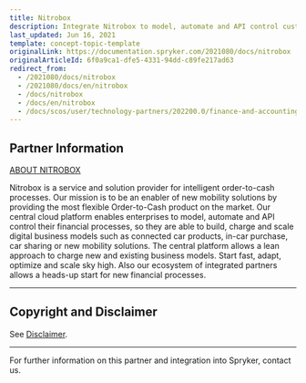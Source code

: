 ```yaml
---
title: Nitrobox
description: Integrate Nitrobox to model, automate and API control customer financial processes.
last_updated: Jun 16, 2021
template: concept-topic-template
originalLink: https://documentation.spryker.com/2021080/docs/nitrobox
originalArticleId: 6f0a9ca1-dfe5-4331-94dd-c89fe217ad63
redirect_from:
  - /2021080/docs/nitrobox
  - /2021080/docs/en/nitrobox
  - /docs/nitrobox
  - /docs/en/nitrobox
  - /docs/scos/user/technology-partners/202200.0/finance-and-accounting/nitrobox.html
---
```


## Partner Information

[ABOUT NITROBOX](https://www.nitrobox.com/de/)

Nitrobox is a service and solution provider for intelligent order-to-cash processes. Our mission is to be an enabler of new mobility solutions by providing the most flexible Order-to-Cash product on the market. Our central cloud platform enables enterprises to model, automate and API control their financial processes, so they are able to build, charge and scale digital business models such as connected car products, in-car purchase, car sharing or new mobility solutions. The central platform allows a lean approach to charge new and existing business models. Start fast, adapt, optimize and scale sky high. Also our ecosystem of integrated partners allows a heads-up start for new financial processes.

---

## Copyright and Disclaimer

See [Disclaimer](https://github.com/spryker/spryker-documentation).

---
For further information on this partner and integration into Spryker,  contact us.

<div class="hubspot-form js-hubspot-form" data-portal-id="2770802" data-form-id="163e11fb-e833-4638-86ae-a2ca4b929a41" id="hubspot-1"></div>
